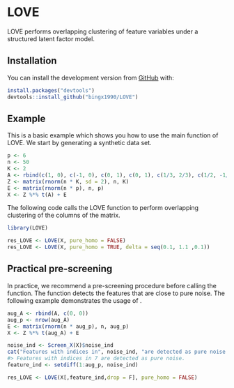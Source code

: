 
<!-- README.md is generated from README.Rmd. Please edit that file -->

# LOVE

<!-- badges: start -->
<!-- badges: end -->

LOVE performs overlapping clustering of feature variables under a
structured latent factor model.

## Installation

<!-- the released version of LOVE from [CRAN](https://CRAN.R-project.org) with: -->
<!-- ``` r -->
<!-- install.packages("LOVE") -->
<!-- ``` -->

You can install the development version from
[GitHub](https://github.com/) with:

``` r
install.packages("devtools")
devtools::install_github("bingx1990/LOVE")
```

## Example

This is a basic example which shows you how to use the main function of
LOVE. We start by generating a synthetic data set.

``` r
p <- 6
n <- 50
K <- 2
A <- rbind(c(1, 0), c(-1, 0), c(0, 1), c(0, 1), c(1/3, 2/3), c(1/2, -1/2))
Z <- matrix(rnorm(n * K, sd = 2), n, K)
E <- matrix(rnorm(n * p), n, p)
X <- Z %*% t(A) + E
```

The following code calls the LOVE function to perform overlapping
clustering of the columns of the matrix.

``` r
library(LOVE)

res_LOVE <- LOVE(X, pure_homo = FALSE)
res_LOVE <- LOVE(X, pure_homo = TRUE, delta = seq(0.1, 1.1 ,0.1))
```

## Practical pre-screening

In practice, we recommend a pre-screening procedure before calling the
function. The function detects the features that are close to pure
noise. The following example demonstrates the usage of .

``` r
aug_A <- rbind(A, c(0, 0))
aug_p <- nrow(aug_A)
E <- matrix(rnorm(n * aug_p), n, aug_p)
X <- Z %*% t(aug_A) + E

noise_ind <- Screen_X(X)$noise_ind
cat("Features with indices in", noise_ind, "are detected as pure noise.\n")
#> Features with indices in 7 are detected as pure noise.
feature_ind <- setdiff(1:aug_p, noise_ind)

res_LOVE <- LOVE(X[,feature_ind,drop = F], pure_homo = FALSE)
```
